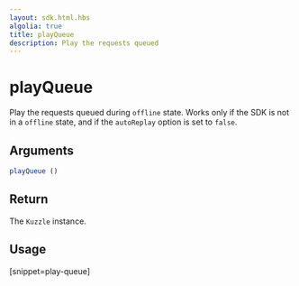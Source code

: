 ```yaml
---
layout: sdk.html.hbs
algolia: true
title: playQueue
description: Play the requests queued
---
```


# playQueue

Play the requests queued during `offline` state.
Works only if the SDK is not in a `offline` state, and if the `autoReplay` option is set to `false`.

## Arguments

```javascript
playQueue ()
```

## Return

The `Kuzzle` instance.

## Usage

[snippet=play-queue]
